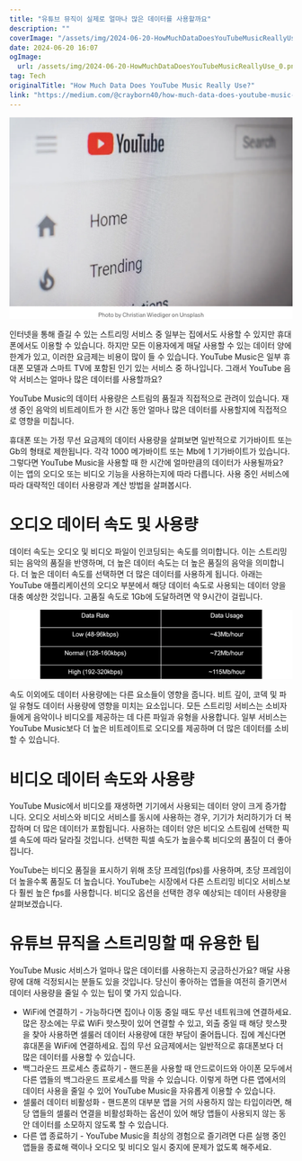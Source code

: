 ```yaml
---
title: "유튜브 뮤직이 실제로 얼마나 많은 데이터를 사용할까요"
description: ""
coverImage: "/assets/img/2024-06-20-HowMuchDataDoesYouTubeMusicReallyUse_0.png"
date: 2024-06-20 16:07
ogImage: 
  url: /assets/img/2024-06-20-HowMuchDataDoesYouTubeMusicReallyUse_0.png
tag: Tech
originalTitle: "How Much Data Does YouTube Music Really Use?"
link: "https://medium.com/@crayborn40/how-much-data-does-youtube-music-really-use-221a1b435556"
---
```



<img src="/assets/img/2024-06-20-HowMuchDataDoesYouTubeMusicReallyUse_0.png" />

인터넷을 통해 즐길 수 있는 스트리밍 서비스 중 일부는 집에서도 사용할 수 있지만 휴대폰에서도 이용할 수 있습니다. 하지만 모든 이용자에게 매달 사용할 수 있는 데이터 양에 한계가 있고, 이러한 요금제는 비용이 많이 들 수 있습니다. YouTube Music은 일부 휴대폰 모델과 스마트 TV에 포함된 인기 있는 서비스 중 하나입니다. 그래서 YouTube 음악 서비스는 얼마나 많은 데이터를 사용할까요?

YouTube Music의 데이터 사용량은 스트림의 품질과 직접적으로 관려이 있습니다. 재생 중인 음악의 비트레이트가 한 시간 동안 얼마나 많은 데이터를 사용할지에 직접적으로 영향을 미칩니다.

휴대폰 또는 가정 무선 요금제의 데이터 사용량을 살펴보면 일반적으로 기가바이트 또는 Gb의 형태로 제한됩니다. 각각 1000 메가바이트 또는 Mb에 1 기가바이트가 있습니다. 그렇다면 YouTube Music을 사용할 때 한 시간에 얼마만큼의 데이터가 사용될까요? 이는 앱의 오디오 또는 비디오 기능을 사용하는지에 따라 다릅니다. 사용 중인 서비스에 따라 대략적인 데이터 사용량과 계산 방법을 살펴봅시다.

<div class="content-ad"></div>

# 오디오 데이터 속도 및 사용량

데이터 속도는 오디오 및 비디오 파일이 인코딩되는 속도를 의미합니다. 이는 스트리밍되는 음악의 품질을 반영하며, 더 높은 데이터 속도는 더 높은 품질의 음악을 의미합니다. 더 높은 데이터 속도를 선택하면 더 많은 데이터를 사용하게 됩니다. 아래는 YouTube 애플리케이션의 오디오 부분에서 해당 데이터 속도로 사용되는 데이터 양을 대충 예상한 것입니다. 고품질 속도로 1Gb에 도달하려면 약 9시간이 걸립니다.

![YouTube Music에서 실제로 사용하는 데이터 양](/assets/img/2024-06-20-HowMuchDataDoesYouTubeMusicReallyUse_1.png)

속도 이외에도 데이터 사용량에는 다른 요소들이 영향을 줍니다. 비트 깊이, 코덱 및 파일 유형도 데이터 사용량에 영향을 미치는 요소입니다. 모든 스트리밍 서비스는 소비자들에게 음악이나 비디오를 제공하는 데 다른 파일과 유형을 사용합니다. 일부 서비스는 YouTube Music보다 더 높은 비트레이트로 오디오를 제공하며 더 많은 데이터를 소비할 수 있습니다.

<div class="content-ad"></div>

# 비디오 데이터 속도와 사용량

YouTube Music에서 비디오를 재생하면 기기에서 사용되는 데이터 양이 크게 증가합니다. 오디오 서비스와 비디오 서비스를 동시에 사용하는 경우, 기기가 처리하기가 더 복잡하며 더 많은 데이터가 포함됩니다. 사용하는 데이터 양은 비디오 스트림에 선택한 픽셀 속도에 따라 달라질 것입니다. 선택한 픽셀 속도가 높을수록 비디오의 품질이 더 좋아집니다.

YouTube는 비디오 품질을 표시하기 위해 초당 프레임(fps)를 사용하며, 초당 프레임이 더 높을수록 품질도 더 높습니다. YouTube는 시장에서 다른 스트리밍 비디오 서비스보다 훨씬 높은 fps를 사용합니다. 비디오 옵션을 선택한 경우 예상되는 데이터 사용량을 살펴보겠습니다.

<div class="content-ad"></div>

# 유튜브 뮤직을 스트리밍할 때 유용한 팁

YouTube Music 서비스가 얼마나 많은 데이터를 사용하는지 궁금하신가요? 매달 사용량에 대해 걱정되시는 분들도 있을 것입니다. 당신이 좋아하는 앱들을 여전히 즐기면서 데이터 사용량을 줄일 수 있는 팁이 몇 가지 있습니다.

- WiFi에 연결하기 - 가능하다면 집이나 이동 중일 때도 무선 네트워크에 연결하세요. 많은 장소에는 무료 WiFi 핫스팟이 있어 연결할 수 있고, 외출 중일 때 해당 핫스팟을 찾아 사용하면 셀룰러 데이터 사용량에 대한 부담이 줄어듭니다. 집에 계신다면 휴대폰을 WiFi에 연결하세요. 집의 무선 요금제에서는 일반적으로 휴대폰보다 더 많은 데이터를 사용할 수 있습니다.
- 백그라운드 프로세스 종료하기 - 핸드폰을 사용할 때 안드로이드와 아이폰 모두에서 다른 앱들의 백그라운드 프로세스를 막을 수 있습니다. 이렇게 하면 다른 앱에서의 데이터 사용을 줄일 수 있어 YouTube Music을 자유롭게 이용할 수 있습니다.
- 셀룰러 데이터 비활성화 - 핸드폰의 대부분 앱을 거의 사용하지 않는 타입이라면, 해당 앱들의 셀룰러 연결을 비활성화하는 옵션이 있어 해당 앱들이 사용되지 않는 동안 데이터를 소모하지 않도록 할 수 있습니다.
- 다른 앱 종료하기 - YouTube Music을 최상의 경험으로 즐기려면 다른 실행 중인 앱들을 종료해 랙이나 오디오 및 비디오 일시 중지에 문제가 없도록 해주세요.